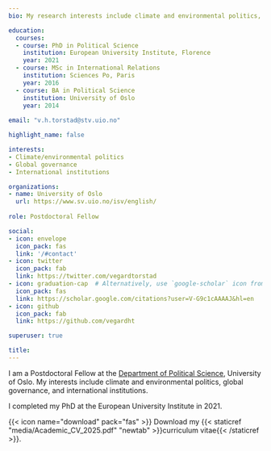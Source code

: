 ```yaml
---
bio: My research interests include climate and environmental politics, global governance and legitimacy.

education:
  courses:
  - course: PhD in Political Science
    institution: European University Institute, Florence
    year: 2021
  - course: MSc in International Relations
    institution: Sciences Po, Paris
    year: 2016
  - course: BA in Political Science
    institution: University of Oslo
    year: 2014
    
email: "v.h.torstad@stv.uio.no"

highlight_name: false

interests:
- Climate/environmental politics
- Global governance
- International institutions

organizations:
- name: University of Oslo
  url: https://www.sv.uio.no/isv/english/
  
role: Postdoctoral Fellow

social:
- icon: envelope
  icon_pack: fas
  link: '/#contact'
- icon: twitter
  icon_pack: fab
  link: https://twitter.com/vegardtorstad
- icon: graduation-cap  # Alternatively, use `google-scholar` icon from `ai` icon pack
  icon_pack: fas
  link: https://scholar.google.com/citations?user=V-G9c1cAAAAJ&hl=en
- icon: github
  icon_pack: fab
  link: https://github.com/vegardht

superuser: true

title: 
---
```

I am a Postdoctoral Fellow at the [Department of Political Science](https://www.sv.uio.no/isv/english/), University of Oslo. My interests include climate and environmental politics, global governance, and international institutions. 

I completed my PhD at the European University Institute in 2021.

{{< icon name="download" pack="fas" >}} Download my {{< staticref "media/Academic_CV_2025.pdf" "newtab" >}}curriculum vitae{{< /staticref >}}.

